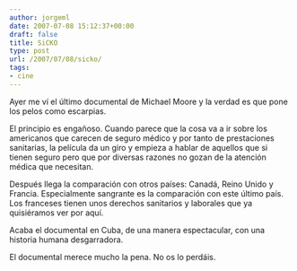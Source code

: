 ```yaml
---
author: jorgeml
date: 2007-07-08 15:12:37+00:00
draft: false
title: SiCKO
type: post
url: /2007/07/08/sicko/
tags:
- cine
---
```


Ayer me ví el último documental de Michael Moore y la verdad es que pone los pelos como escarpias.

El principio es engañoso. Cuando parece que la cosa va a ir sobre los americanos que carecen de seguro médico y por tanto de prestaciones sanitarias, la película da un giro y empieza a hablar de aquellos que si tienen seguro pero que por diversas razones no gozan de la atención médica que necesitan.

Después llega la comparación con otros países: Canadá, Reino Unido y Francia. Especialmente sangrante es la comparación con este último país. Los franceses tienen unos derechos sanitarios y laborales que ya quisiéramos ver por aquí.

Acaba el documental en Cuba, de una manera espectacular, con una historia humana desgarradora.

El documental merece mucho la pena. No os lo perdáis.

